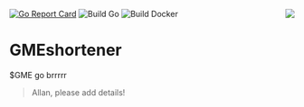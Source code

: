 <img align="right" src="https://forthebadge.com/images/badges/made-with-go.svg"></img>

[![Go Report Card](https://goreportcard.com/badge/github.com/gme-sh/gme.sh-api)](https://goreportcard.com/report/github.com/gme-sh/gme.sh-api)
![Build Go](https://github.com/gme-sh/gme.sh-api/workflows/Build%20Go/badge.svg)
![Build Docker](https://github.com/gme-sh/gme.sh-api/workflows/Build%20Docker/badge.svg)

# GMEshortener
$GME go brrrrr

> Allan, please add details!